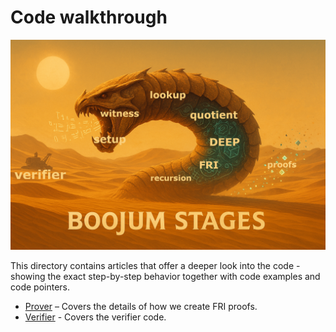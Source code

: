 # Code walkthrough

![Stages](../images/boojum_stages.png)


This directory contains articles that offer a deeper look into the code - showing the exact step-by-step behavior together with code examples and code pointers.


* [Prover](./prover_walkthrough.md) – Covers the details of how we create FRI proofs.
* [Verifier](./verifier_walkthrough.md) - Covers the verifier code.
